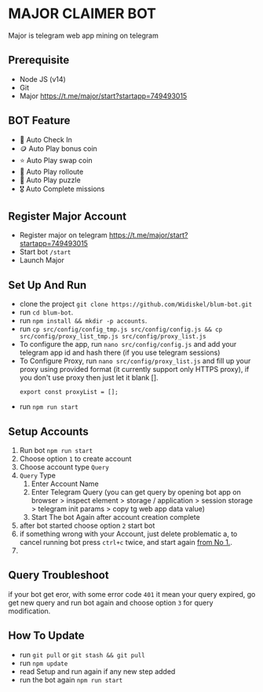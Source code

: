 # MAJOR CLAIMER BOT

Major is telegram web app mining on telegram

## Prerequisite

- Node JS (v14)
- Git
- Major https://t.me/major/start?startapp=749493015
  
## BOT Feature

- 🤖 Auto Check In
- 🪙 Auto Play bonus coin
- ⭐ Auto Play swap coin
- 🎯 Auto Play rolloute
- 🧩 Auto Play puzzle
- 🎖️ Auto Complete missions

## Register Major Account

- Register major on telegram https://t.me/major/start?startapp=749493015
- Start bot `/start`
- Launch Major

## Set Up And Run

- clone the project `git clone https://github.com/Widiskel/blum-bot.git`
- run `cd blum-bot`.
- run `npm install && mkdir -p accounts`.
- run `cp src/config/config_tmp.js src/config/config.js && cp src/config/proxy_list_tmp.js src/config/proxy_list.js`
- To configure the app, run `nano src/config/config.js` and add your telegram app id and hash there (if you use telegram sessions)
- To Configure Proxy, run `nano src/config/proxy_list.js` and fill up your proxy using provided format (it currently support only HTTPS proxy), if you don't use proxy then just let it blank [].
   ```
   export const proxyList = [];
   ```
- run `npm run start`

## Setup Accounts

1. Run bot `npm run start`
2. Choose option `1` to create account
3. Choose account type `Query`
4. `Query` Type
   1. Enter Account Name
   2. Enter Telegram Query (you can get query by opening bot app on browser > inspect element > storage / application > session storage > telegram init params > copy tg web app data value)
   3. Start The bot Again after account creation complete
5.  after bot started choose option `2` start bot
6.  if something wrong with your Account, just delete problematic a, to cancel running bot press `ctrl+c` twice, and start again [from No 1.](#setup-accounts).
7.  

## Query Troubleshoot

if your bot get eror, with some error code `401` it mean your query expired, go get new query and run bot again and choose option `3` for query modification. 

## How To Update

- run `git pull` or `git stash && git pull`
- run `npm update`
- read Setup and run again if any new step added
- run the bot again `npm run start`
